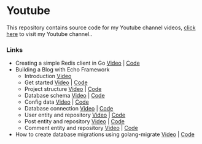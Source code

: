 # Youtube
This repository contains source code for my Youtube channel videos, [click here](https://www.youtube.com/@muzafar) to visit my Youtube channel..

### Links
* Creating a simple Redis client in Go [Video](https://www.youtube.com/watch?v=nKOnLZrNmDY) | [Code](https://github.com/muzfr7/youtube/tree/main/simple-redis-client)
* Building a Blog with Echo Framework
  * Introduction [Video](https://www.youtube.com/watch?v=5-AhqhLLvyQ)
  * Get started [Video](https://www.youtube.com/watch?v=YGiO60QBbYA) | [Code](https://github.com/muzfr7/youtube/tree/main/echoblog/part-2)
  * Project structure [Video](https://youtu.be/R0BJcQD_bO8) | [Code](https://github.com/muzfr7/youtube/tree/main/echoblog/part-3)
  * Database schema [Video](https://youtu.be/0FqVs00CdLk) | [Code](https://github.com/muzfr7/youtube/tree/main/echoblog/part-4)
  * Config data [Video](https://youtu.be/euAfpvbkmMg) | [Code](https://github.com/muzfr7/youtube/tree/main/echoblog/part-5)
  * Database connection [Video](https://youtu.be/rkBmfbrKNok) | [Code](https://github.com/muzfr7/youtube/tree/main/echoblog/part-6)
  * User entity and repository [Video](https://youtu.be/k64K0nzLT5s) | [Code](https://github.com/muzfr7/youtube/tree/main/echoblog/part-7)
  * Post entity and repository [Video](https://youtu.be/P2wjFlhqp1U) | [Code](https://github.com/muzfr7/youtube/tree/main/echoblog/part-8)
  * Comment entity and repository [Video](https://youtu.be/vE6Ehv6Dulc) | [Code](https://github.com/muzfr7/youtube/tree/main/echoblog/part-9)
* How to create database migrations using golang-migrate [Video](https://youtu.be/N6aozCr4kr0) | [Code](https://github.com/muzfr7/youtube/tree/main/golang-migrate-demo)
